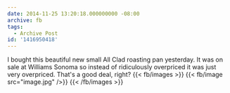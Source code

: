 ```yaml
---
date: 2014-11-25 13:20:18.000000000 -08:00
archive: fb
tags: 
  - Archive Post
id: '1416950418'
---
```


I bought this beautiful new small All Clad roasting pan yesterday. It was on sale at Williams Sonoma so instead of ridiculously overpriced it was just very overpriced. That's a good deal, right?
{{< fb/images >}}
{{< fb/image src="image.jpg" />}}
{{< /fb/images >}}
